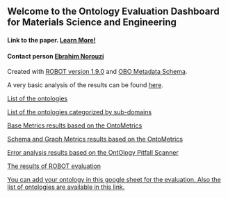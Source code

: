 ## Welcome to the Ontology Evaluation Dashboard for Materials Science and Engineering

#### Link to the paper. [Learn More!](https://ebrahimnorouzi.github.io/mseo.github.io/dashboard/about.html)

#### Contact person [Ebrahim Norouzi](https://www.fiz-karlsruhe.de/en/forschung/lebenslauf-und-publikationen-ebrahim-norouzi)

Created with [ROBOT version 1.9.0](http://robot.obolibrary.org/) and [OBO Metadata Schema](https://github.com/OBOFoundry/OBO-Dashboard/commit/b88e6f1fe9e7c6683b97bbe32c384719ad834e12).

A very basic analysis of the results can be found [here](https://ebrahimnorouzi.github.io/mseo.github.io/dashboard/analysis.html).


[List of the ontologies](All_ontologies.html)

[List of the ontologies categorized by sub-domains](Summary.html)

[Base Metrics results based on the OntoMetrics](base_metrics.html)

[Schema and Graph Metrics results based on the OntoMetrics](schema_and_graph_metrics.html)

[Error analysis results based on the OntOlogy Pitfall Scanner](pitfalls.html)

[The results of ROBOT evaluation](ROBOT.html)

[You can add your ontology in this google sheet for the evaluation. Also the list of ontologies are available in this link.](https://docs.google.com/spreadsheets/d/1I4Ye2lrAn68mrd9edq1m6CYx2DdWgDFx/edit?gid=2034850253#gid=2034850253)

